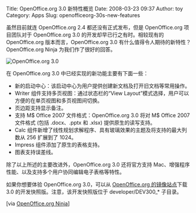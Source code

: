 Title: OpenOffice.org 3.0 新特性概览
Date: 2008-03-23 09:37
Author: toy
Category: Apps
Slug: openofficeorg-30s-new-features

虽然目前就连 OpenOffice.org 2.4 都还没有正式发布，但是 OpenOffice.org
项目团队对于 OpenOffice.org 3.0 的开发却早已行之有时。相较现有的
OpenOffice.org 版本而言，OpenOffice.org 3.0
有什么值得令人期待的新特性？OpenOffice.org Ninja 为我们作了很好的回答。

![OpenOffice.org 3.0](http://i.linuxtoy.org/i/2008/03/ooo3.png)

在 OpenOffice.org 3.0 中已经实现的新功能主要有下面一些：

-   新的启动中心：该启动中心为用户提供创建新文档及打开旧文档等常用操作。
-   Writer 组件支持多页视图：通过状态栏的“View
    Layout”模式选择，用户可以方便的在单页视图和多页视图间切换。
-   页边距支持显示备注。
-   支持 M$ Office 2007 文件格式：OpenOffice.org 3.0 将对 M$ Office
    2007 文件格式 (包括 .docx、.pptx 和 .xlsx) 提供原生的读写支持。
-   Calc
    组件新增了线性规划求解程序、具有玻璃效果的主题及将支持的最大列数从
    256 扩展到了 1024。
-   Impress 组件添加了原生的表格支持。
-   图表支持误差线。

除了以上所述的主要改进外，OpenOffice.org 3.0 还将官方支持
Mac、增强程序性能、以及支持多个用户协同编辑电子表格等特性。

如果你想要体验 OpenOffice.org 3.0，可以从 [OpenOffice.org
的镜像站点](http://distribution.openoffice.org/mirrors/)下载 3.0
的开发快照版。注意，该开发快照版位于 developer/DEV300\_* 子目录。

[via [OpenOffice.org
Ninja](http://www.oooninja.com/2008/03/openofficeorg-30-new-features.html)]
